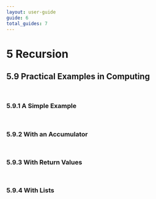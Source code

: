```yaml
---
layout: user-guide
guide: 6
total_guides: 7
---
```

# 5 Recursion

## 5.9 Practical Examples in Computing


```lisp
```


```lisp
```

### 5.9.1 A Simple Example


```lisp
```


```lisp
```

### 5.9.2 With an Accumulator


```lisp
```


```lisp
```

### 5.9.3 With Return Values


```lisp
```


```lisp
```

### 5.9.4 With Lists


```lisp
```


```lisp
```
